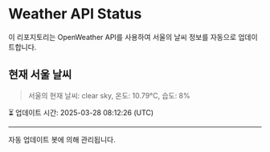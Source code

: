 
# Weather API Status

이 리포지토리는 OpenWeather API를 사용하여 서울의 날씨 정보를 자동으로 업데이트합니다.

## 현재 서울 날씨
> 서울의 현재 날씨: clear sky, 온도: 10.79°C, 습도: 8%

⏳ 업데이트 시간: 2025-03-28 08:12:26 (UTC)

---
자동 업데이트 봇에 의해 관리됩니다.
